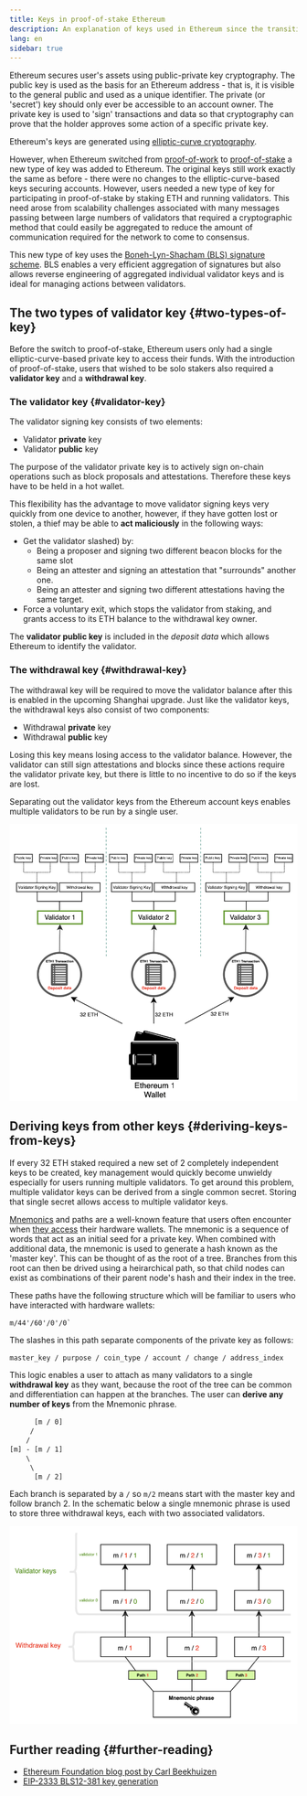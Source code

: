 ```yaml
---
title: Keys in proof-of-stake Ethereum
description: An explanation of keys used in Ethereum since the transition to proof-of-stake.
lang: en
sidebar: true
---
```


Ethereum secures user's assets using public-private key cryptography. The public key is used as the basis for an Ethereum address - that is, it is visible to the general public and used as a unique identifier. The private (or 'secret') key should only ever be accessible to an account owner. The private key is used to 'sign' transactions and data so that cryptography can prove that the holder approves some action of a specific private key.

Ethereum's keys are generated using [elliptic-curve cryptography](https://en.wikipedia.org/wiki/Elliptic-curve_cryptography).

However, when Ethereum switched from [proof-of-work](/developers/docs/consensus-mechanisms/pow) to [proof-of-stake](/developers/docs/consensus-mechanisms/pos) a new type of key was added to Ethereum. The original keys still work exactly the same as before - there were no changes to the elliptic-curve-based keys securing accounts. However, users needed a new type of key for participating in proof-of-stake by staking ETH and running validators. This need arose from scalability challenges associated with many messages passing between large numbers of validators that required a cryptographic method that could easily be aggregated to reduce the amount of communication required for the network to come to consensus.

This new type of key uses the [Boneh-Lyn-Shacham (BLS) signature scheme](https://wikipedia.org/wiki/BLS_digital_signature). BLS enables a very efficient aggregation of signatures but also allows reverse engineering of aggregated individual validator keys and is ideal for managing actions between validators.

## The two types of validator key {#two-types-of-key}

Before the switch to proof-of-stake, Ethereum users only had a single elliptic-curve-based private key to access their funds. With the introduction of proof-of-stake, users that wished to be solo stakers also required a **validator key** and a **withdrawal key**.

### The validator key {#validator-key}

The validator signing key consists of two elements:

- Validator **private** key
- Validator **public** key

The purpose of the validator private key is to actively sign on-chain operations such as block proposals and attestations. Therefore these keys have to be held in a hot wallet.

This flexibility has the advantage to move validator signing keys very quickly from one device to another, however, if they have gotten lost or stolen, a thief may be able to **act maliciously** in the following ways:

- Get the validator slashed) by:
  - Being a proposer and signing two different beacon blocks for the same slot
  - Being an attester and signing an attestation that "surrounds" another one.
  - Being an attester and signing two different attestations having the same target.
- Force a voluntary exit, which stops the validator from staking, and grants access to its ETH balance to the withdrawal key owner.

The **validator public key** is included in the _deposit data_ which allows Ethereum to identify the validator.

### The withdrawal key {#withdrawal-key}

The withdrawal key will be required to move the validator balance after this is enabled in the upcoming Shanghai upgrade. Just like the validator keys, the withdrawal keys also consist of two components:

- Withdrawal **private** key
- Withdrawal **public** key

Losing this key means losing access to the validator balance. However, the validator can still sign attestations and blocks since these actions require the validator private key, but there is little to no incentive to do so if the keys are lost.

Separating out the validator keys from the Ethereum account keys enables multiple validators to be run by a single user.

![validator key schematic](validator-key-schematic.png)

## Deriving keys from other keys {#deriving-keys-from-keys}

If every 32 ETH staked required a new set of 2 completely independent keys to be created, key management would quickly become unwieldy especially for users running multiple validators. To get around this problem, multiple validator keys can be derived from a single common secret. Storing that single secret allows access to multiple validator keys.

[Mnemonics](https://en.bitcoinwiki.org/wiki/Mnemonic_phrase) and paths are a well-known feature that users often encounter when [they access](https://ethereum.stackexchange.com/questions/19055/what-is-the-difference-between-m-44-60-0-0-and-m-44-60-0) their hardware wallets. The mnemonic is a sequence of words that act as an initial seed for a private key. When combined with additional data, the mnemonic is used to generate a hash known as the 'master key'. This can be thought of as the root of a tree. Branches from this root can then be drived using a heirarchical path, so that child nodes can exist as combinations of their parent node's hash and their index in the tree.

These paths have the following structure which will be familiar to users who have interacted with hardware wallets:

```
m/44'/60'/0'/0`
```

The slashes in this path separate components of the private key as follows:

```
master_key / purpose / coin_type / account / change / address_index
```

This logic enables a user to attach as many validators to a single **withdrawal key** as they want, because the root of the tree can be common and differentiation can happen at the branches. The user can **derive any number of keys** from the Mnemonic phrase.

```
      [m / 0]
     /
    /
[m] - [m / 1]
    \
     \
      [m / 2]
```

Each branch is separated by a `/` so `m/2` means start with the master key and follow branch 2. In the schematic below a single mnemonic phrase is used to store three withdrawal keys, each with two associated validators.

![validator key logic](multiple-keys.png)

## Further reading {#further-reading}

- [Ethereum Foundation blog post by Carl Beekhuizen](https://blog.ethereum.org/2020/05/21/keys/)
- [EIP-2333 BLS12-381 key generation](https://eips.ethereum.org/EIPS/eip-2333)
